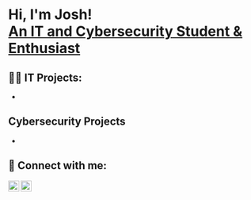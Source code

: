 <h1>Hi, I'm Josh!<br/>
  <a href="https://www.linkedin.com/in/joshua-petrone/" target="_blank">
    An IT and Cybersecurity Student & Enthusiast
  </a>
</h1>

<h2>👨‍💻 IT Projects:</h2>

- 

<h2>Cybersecurity Projects</h2>

-

<h2> 🤳 Connect with me:</h2>

[<img align="left" alt="JoshMadakor | YouTube" width="22px" src="https://cdn.jsdelivr.net/npm/simple-icons@v3/icons/youtube.svg" />][youtube]
[<img align="left" alt="JoshMadakor | LinkedIn" width="22px" src="https://cdn.jsdelivr.net/npm/simple-icons@v3/icons/linkedin.svg" />][linkedin]

[youtube]: https://www.youtube.com
[linkedin]: https://www.linkedin.com/in/joshua-petrone/
